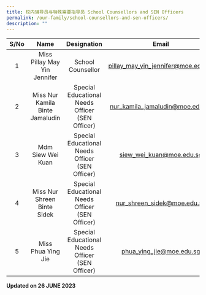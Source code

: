 ```yaml
---
title: 校内辅导员与特殊需要指导员 School Counsellors and SEN Officers
permalink: /our-family/school-counsellors-and-sen-officers/
description: ""
---
```

| S/No |               Name              |    Designation    |                Email               |
|:----:|:-------------------------------:|:-----------------:|:----------------------------------:|
|   1  |   Miss Pillay May Yin Jennifer  | School Counsellor | pillay_may_yin_jennifer@moe.edu.sg |
|   2  | Miss Nur Kamila Binte Jamaludin |   Special Educational Needs Officer (SEN Officer) |   nur_kamila_jamaludin@moe.edu.sg  |
|   3  |        Mdm Siew Wei Kuan        |    Special Educational Needs Officer (SEN Officer)    |      siew_wei_kuan@moe.edu.sg      |
|   4  |   Miss Nur Shreen Binte Sidek   |    Special Educational Needs Officer (SEN Officer)   |    nur_shreen_sidek@moe.edu.sg     |
|   5  |   Miss Phua Ying Jie   |    Special Educational Needs Officer (SEN Officer)    |    phua_ying_jie@moe.edu.sg     |

**Updated on 26 JUNE 2023**